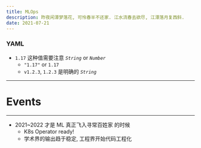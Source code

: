 ```yaml
---
title: MLOps
description: 昨夜闲潭梦落花, 可怜春半不还家. 江水流春去欲尽, 江潭落月复西斜.
date: 2021-07-21
---
```


### YAML

* `1.17` 这种值需要注意 *`String`* or *`Number`*
  - `"1.17"` or `1.17`
  - `v1.2.3`, `1.2.3` 是明确的 *`String`*

------------------

# Events

------------------

* 2021~2022 才是 ML 真正飞入寻常百姓家 的时候
  - K8s Operator ready!
  - 学术界的输出趋于稳定, 工程界开始代码工程化
